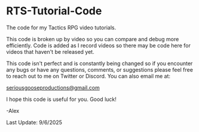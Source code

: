 # RTS-Tutorial-Code
The code for my Tactics RPG video tutorials.

This code is broken up by video so you can compare and debug more efficiently. Code is added as I record videos so there may be code here for videos that haven't be released yet.

This code isn't perfect and is constantly being changed so if you encounter any bugs or have any questions, comments, or suggestions please feel free to reach out to me on Twitter or Discord. You can also email me at:

seriousgooseproductions@gmail.com

I hope this code is useful for you. Good luck!

-Alex

Last Update: 9/6/2025
